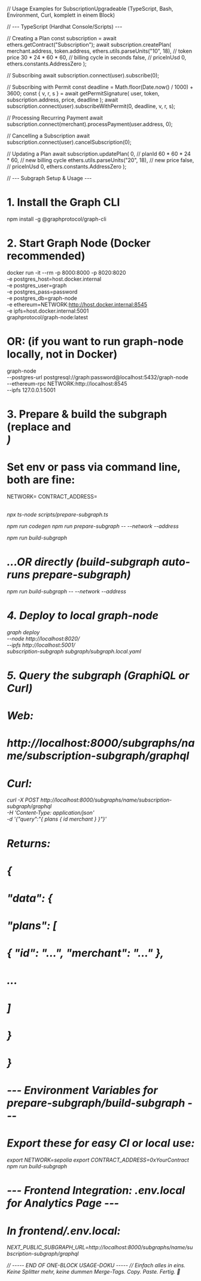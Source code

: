 // Usage Examples for SubscriptionUpgradeable (TypeScript, Bash, Environment, Curl, komplett in einem Block)

// --- TypeScript (Hardhat Console/Scripts) ---

// Creating a Plan
const subscription = await ethers.getContract("Subscription");
await subscription.createPlan(
  merchant.address,
  token.address,
  ethers.utils.parseUnits("10", 18), // token price
  30 * 24 * 60 * 60,                 // billing cycle in seconds
  false,                             // priceInUsd
  0,
  ethers.constants.AddressZero
);

// Subscribing
await subscription.connect(user).subscribe(0);

// Subscribing with Permit
const deadline = Math.floor(Date.now() / 1000) + 3600;
const { v, r, s } = await getPermitSignature(
  user,
  token,
  subscription.address,
  price,
  deadline
);
await subscription.connect(user).subscribeWithPermit(0, deadline, v, r, s);

// Processing Recurring Payment
await subscription.connect(merchant).processPayment(user.address, 0);

// Cancelling a Subscription
await subscription.connect(user).cancelSubscription(0);

// Updating a Plan
await subscription.updatePlan(
  0,                                   // planId
  60 * 60 * 24 * 60,                   // new billing cycle
  ethers.utils.parseUnits("20", 18),   // new price
  false,                               // priceInUsd
  0,
  ethers.constants.AddressZero
);

// --- Subgraph Setup & Usage ---

# 1. Install the Graph CLI
npm install -g @graphprotocol/graph-cli

# 2. Start Graph Node (Docker recommended)
docker run -it --rm -p 8000:8000 -p 8020:8020 \
  -e postgres_host=host.docker.internal \
  -e postgres_user=graph \
  -e postgres_pass=password \
  -e postgres_db=graph-node \
  -e ethereum=NETWORK:http://host.docker.internal:8545 \
  -e ipfs=host.docker.internal:5001 \
  graphprotocol/graph-node:latest

# OR: (if you want to run graph-node locally, not in Docker)
graph-node \
  --postgres-url postgresql://graph:password@localhost:5432/graph-node \
  --ethereum-rpc NETWORK:http://localhost:8545 \
  --ipfs 127.0.0.1:5001

# 3. Prepare & build the subgraph (replace <network> and <address>)
# Set env or pass via command line, both are fine:
NETWORK=<network> CONTRACT_ADDRESS=<address> \
  npx ts-node scripts/prepare-subgraph.ts

npm run codegen
npm run prepare-subgraph -- --network <network> --address <address>
npm run build-subgraph

# ...OR directly (build-subgraph auto-runs prepare-subgraph)
npm run build-subgraph -- --network <network> --address <address>

# 4. Deploy to local graph-node
graph deploy \
  --node http://localhost:8020/ \
  --ipfs http://localhost:5001/ \
  subscription-subgraph subgraph/subgraph.local.yaml

# 5. Query the subgraph (GraphiQL or Curl)
# Web:
# http://localhost:8000/subgraphs/name/subscription-subgraph/graphql

# Curl:
curl -X POST http://localhost:8000/subgraphs/name/subscription-subgraph/graphql \
  -H 'Content-Type: application/json' \
  -d '{"query":"{ plans { id merchant } }"}'

# Returns:
# {
#   "data": {
#     "plans": [
#       { "id": "...", "merchant": "..." },
#       ...
#     ]
#   }
# }

# --- Environment Variables for prepare-subgraph/build-subgraph ---

# Export these for easy CI or local use:
export NETWORK=sepolia
export CONTRACT_ADDRESS=0xYourContract
npm run build-subgraph

# --- Frontend Integration: .env.local for Analytics Page ---

# In frontend/.env.local:
NEXT_PUBLIC_SUBGRAPH_URL=http://localhost:8000/subgraphs/name/subscription-subgraph/graphql

// ----- END OF ONE-BLOCK USAGE-DOKU -----
// Einfach alles in eins. Keine Splitter mehr, keine dummen Merge-Tags. Copy. Paste. Fertig. 💸